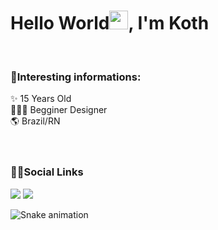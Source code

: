 <h1 align="left">Hello World<img src="https://raw.githubusercontent.com/kaueMarques/kaueMarques/master/hi.gif" width="30px">, I'm Koth</h1>
<br/>
<h3 align="left">💾Interesting informations:</h3>
✨ 15 Years Old<br/>
🕵🏻‍♂️ Begginer Designer<br/>
🌎 Brazil/RN<br/>
<br/>
<br/>
<h3 align="left">🐱‍👤Social Links</h3>
<div> 
  <a href="https://www.youtube.com/channel/UCoZHaCHYe9JTYlgUbhVn7iw" target="_blank"><img src="https://img.shields.io/badge/YouTube-FF0000?style=for-the-badge&logo=youtube&logoColor=white" target="_blank"></a>
  <a href="https://www.twitter.com/illegalkoth" target="_blank"><img src="https://img.shields.io/badge/Twitter-1DA1F2?style=for-the-badge&logo=twitter&logoColor=white" target="_blank"></a>
<div>
  
   ![Snake animation](https://github.com/vandalkoth/vandalkoth/blob/output/github-contribution-grid-snake.svg)
